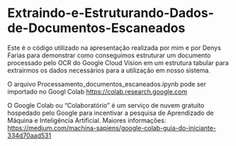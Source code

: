 # Extraindo-e-Estruturando-Dados-de-Documentos-Escaneados

Este é o código utilizado na apresentação realizada por mim e por Denys Farias
para demonstrar como conseguimos estruturar um documento processado pelo OCR do Google Cloud Vision em um estrutura tabular
para extrairmos os dados necessários para a utilização em nosso sistema.

O arquivo Processamento_documentos_escaneados.ipynb pode ser importado no Googl Colab https://colab.research.google.com

O Google Colab ou “Colaboratório” é um serviço de nuvem gratuito hospedado pelo Google para incentivar a pesquisa de Aprendizado de Máquina e Inteligência Artificial. Maiores informações: https://medium.com/machina-sapiens/google-colab-guia-do-iniciante-334d70aad531

